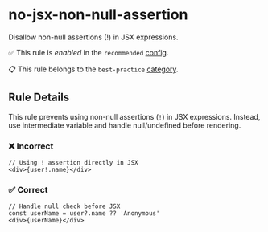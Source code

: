 # no-jsx-non-null-assertion

Disallow non-null assertions (!) in JSX expressions.

✅ This rule is _enabled_ in the `recommended` [config](https://github.com/ximagine-ai/eslint-plugin#configs).

📋 This rule belongs to the `best-practice` [category](../../README.md#best-practice).

<!-- end auto-generated rule header -->
<!-- Do not manually modify this header. Run: `pnpm run gen:docs` -->

## Rule Details

This rule prevents using non-null assertions (`!`) in JSX expressions. Instead, use intermediate variable and handle null/undefined before rendering.

### ❌ Incorrect

```tsx
// Using ! assertion directly in JSX
<div>{user!.name}</div>
```

### ✅ Correct

```tsx
// Handle null check before JSX
const userName = user?.name ?? 'Anonymous'
<div>{userName}</div>
```
